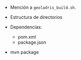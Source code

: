 * Mención a `geoladris_build.sh`.
* Estructura de directorios
* Dependencias:

    * pom.xml
    * package.json

* mvn package

